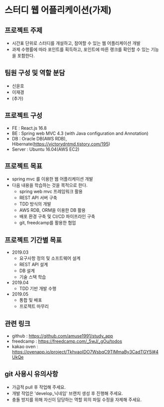 # 스터디 웹 어플리케이션(가제)

## 프로젝트 주제
- 시간표 단위로 스터디를 개설하고, 참여할 수 있는 웹 어플리케이션 개발
- 과제 수행률에 따라 포인트를 획득하고, 포인트에 따른 랭크를 확인할 수 있는 기능을 포함한다.

## 팀원 구성 및 역할 분담
- 신윤호
- 이재경
- (추가)

## 프로젝트 구성
- FE : React.js 16.8
- BE : Spring web MVC 4.3 (with Java configuration and Annotation)
- DB : Oracle DB(AWS RDB), Hibernate(https://victorydntmd.tistory.com/195)
- Server : Ubuntu 16.04(AWS EC2)

## 프로젝트 목표
- spring mvc 를 이용한 웹 어플리케이션 개발
- 다음 내용을 학습하는 것을 목적으로 한다.
  - spring web mvc 프레임워크 활용
  - REST API 서버 구축
  - TDD 방식의 개발
  - AWS RDB, ORM을 이용한 DB 활용
  - 배포 환경 구축 및 CI/CD 파이프라인 구축
  - git, freedcamp를 활용한 협업

## 프로젝트 기간별 목표
- 2019.03
  - 요구사항 정의 및 소프트웨어 설계
  - REST API 설계
  - DB 설계
  - 기술 스택 학습
- 2019.04
  - TDD 기반 개발 수행
- 2019.05
  - 통합 및 배포
  - 프로젝트 마무리

## 관련 링크
- github : https://github.com/amuse1991/study_app
- freedcamp : https://freedcamp.com/_5wJ/_gOu/todos
- kakao oven : https://ovenapp.io/project/TkhvaoIDO7WsbqC9TIMmaBy3CadTGY5I#4UkQe

## git 사용시 유의사항
- 가급적 pull 후 작업해 주세요.
- 개발 작업은 'develop_닉네임' 브랜치 생성 후 진행해 주세요.
- 충돌 방지를 위해 자신이 담당하는 역할 외의 파일 수정을 자제해 주세요.
